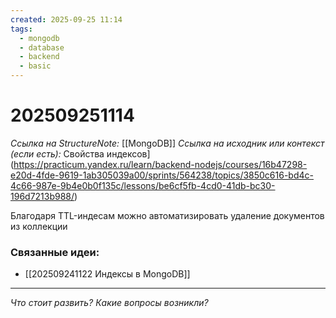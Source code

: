 ```yaml
---
created: 2025-09-25 11:14
tags:
  - mongodb
  - database
  - backend
  - basic
---
```

# 202509251114
*Ссылка на StructureNote:* [[MongoDB]]
*Ссылка на исходник или контекст (если есть):* Свойства индексов](https://practicum.yandex.ru/learn/backend-nodejs/courses/16b47298-e20d-4fde-9619-1ab305039a00/sprints/564238/topics/3850c616-bd4c-4c66-987e-9b4e0b0f135c/lessons/be6cf5fb-4cd0-41db-bc30-196d7213b988/)

Благодаря TTL-индесам можно автоматизировать удаление документов из коллекции
### Связанные идеи:
*   [[202509241122 Индексы в MongoDB]]
---

*Что стоит развить? Какие вопросы возникли?*